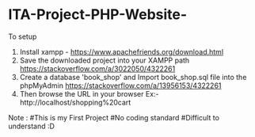 # ITA-Project-PHP-Website-

To setup 

1. Install xampp - https://www.apachefriends.org/download.html
2. Save the downloaded project into your XAMPP path https://stackoverflow.com/a/3022050/4322261
3. Create a database 'book_shop' and Import book_shop.sql file into the phpMyAdmin https://stackoverflow.com/a/13956153/4322261
4. Then browse the URL in your browser Ex:- http://localhost/shopping%20cart

Note : #This is my First Project #No coding standard #Difficult to understand :D
